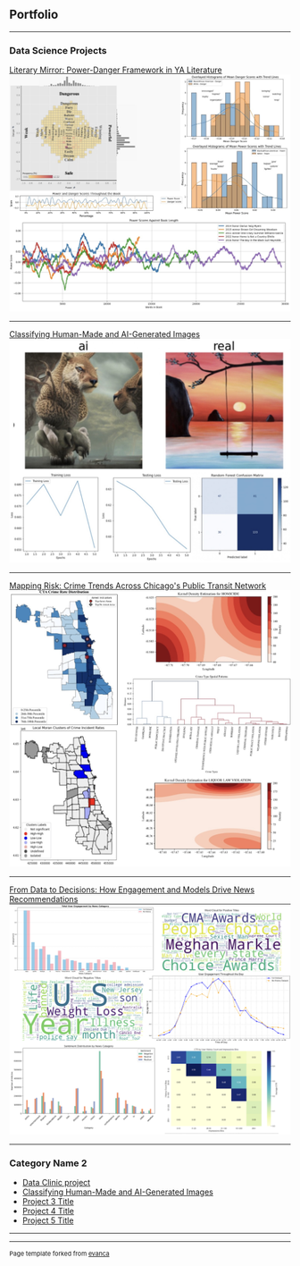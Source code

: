 ## Portfolio

---

### Data Science Projects

[Literary Mirror: Power-Danger Framework in YA Literature](/pdf/DSI-project.pdf)
<img src="images/Job portfolio.jpg?raw=true"/>

---
[Classifying Human-Made and AI-Generated Images](https://github.com/shfessuh/shfessuh.github.io/blob/main/Notebooks/Spatial%20cluster_final(CLEAN).ipynb)
<img src="images/AI.jpg?raw=true"/>

---
[Mapping Risk: Crime Trends Across Chicago's Public Transit Network](http://example.com/)
<img src="images/clustering.jpg?raw=true"/>

---
[From Data to Decisions: How Engagement and Models Drive News Recommendations](/pdf/News_Recommendations.pdf)
<img src="images/Ethics_1.png?raw=true"/>


---

### Category Name 2

- [Data Clinic project](http://example.com/)
- [Classifying Human-Made and AI-Generated Images](http://example.com/)
- [Project 3 Title](http://example.com/)
- [Project 4 Title](http://example.com/)
- [Project 5 Title](http://example.com/)

---




---
<p style="font-size:11px">Page template forked from <a href="https://github.com/evanca/quick-portfolio">evanca</a></p>
<!-- Remove above link if you don't want to attibute -->
